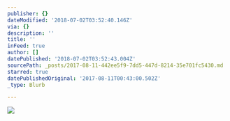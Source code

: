 ```yaml
---
publisher: {}
dateModified: '2018-07-02T03:52:40.146Z'
via: {}
description: ''
title: ''
inFeed: true
author: []
datePublished: '2018-07-02T03:52:43.004Z'
sourcePath: _posts/2017-08-11-442ee5f9-7dd5-447d-8214-35e701fc5430.md
starred: true
datePublishedOriginal: '2017-08-11T00:43:00.502Z'
_type: Blurb

---
```

![](https://the-grid-user-content.s3-us-west-2.amazonaws.com/55fe8d37-7fe3-455d-82df-5200f88d7ac7.jpg)